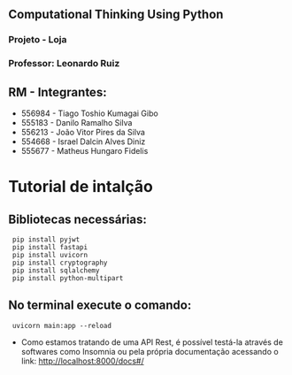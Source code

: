 ## Computational Thinking Using Python
### Projeto - Loja
### Professor: Leonardo Ruiz

## RM    - Integrantes: 
- 556984 - Tiago Toshio Kumagai Gibo 
- 555183 - Danilo Ramalho Silva
- 556213 - João Vitor Pires da Silva
- 554668 - Israel Dalcin Alves Diniz 
- 555677 - Matheus Hungaro Fidelis

# Tutorial de intalção
## Bibliotecas necessárias:

```
 pip install pyjwt
 pip install fastapi
 pip install uvicorn
 pip install cryptography
 pip install sqlalchemy
 pip install python-multipart
```

## No terminal execute o comando:
```
 uvicorn main:app --reload
```

 -  Como estamos tratando de uma API Rest, é possível testá-la através de softwares como Insomnia ou pela própria documentação acessando o link:
 [http://localhost:8000/docs#/](http://localhost:8000/docs#/)

